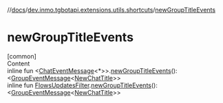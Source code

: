 //[docs](../../index.md)/[dev.inmo.tgbotapi.extensions.utils.shortcuts](index.md)/[newGroupTitleEvents](new-group-title-events.md)



# newGroupTitleEvents  
[common]  
Content  
inline fun <[ChatEventMessage](../dev.inmo.tgbotapi.types.message.abstracts/-chat-event-message/index.md)<*>>.[newGroupTitleEvents](new-group-title-events.md)(): <[GroupEventMessage](../dev.inmo.tgbotapi.types.message.abstracts/-group-event-message/index.md)<[NewChatTitle](../dev.inmo.tgbotapi.types.message.ChatEvents/-new-chat-title/index.md)>>  
inline fun [FlowsUpdatesFilter](../dev.inmo.tgbotapi.updateshandlers/-flows-updates-filter/index.md).[newGroupTitleEvents](new-group-title-events.md)(): <[GroupEventMessage](../dev.inmo.tgbotapi.types.message.abstracts/-group-event-message/index.md)<[NewChatTitle](../dev.inmo.tgbotapi.types.message.ChatEvents/-new-chat-title/index.md)>>  



